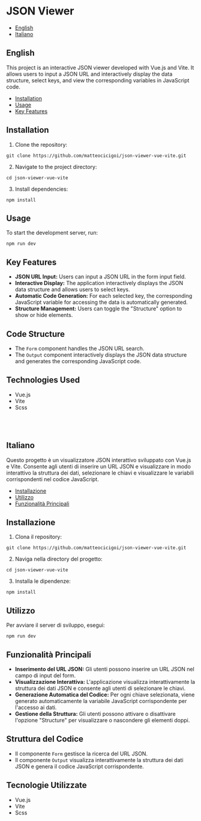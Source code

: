 # JSON Viewer

- [English](#English)
- [Italiano](#Italiano)

## English
This project is an interactive JSON viewer developed with Vue.js and Vite. It allows users to input a JSON URL and interactively display the data structure, select keys, and view the corresponding variables in JavaScript code.

- [Installation](#installation)
- [Usage](#usage)
- [Key Features](#key-features)

## Installation

1. Clone the repository:

```
git clone https://github.com/matteocicigoi/json-viewer-vue-vite.git
```

2. Navigate to the project directory:

```
cd json-viewer-vue-vite
```

3. Install dependencies:

```
npm install
```

## Usage

To start the development server, run:

```
npm run dev
```

## Key Features

- **JSON URL Input:** Users can input a JSON URL in the form input field.
- **Interactive Display:** The application interactively displays the JSON data structure and allows users to select keys.
- **Automatic Code Generation:** For each selected key, the corresponding JavaScript variable for accessing the data is automatically generated.
- **Structure Management:** Users can toggle the "Structure" option to show or hide elements.
  
## Code Structure

- The `Form` component handles the JSON URL search.
- The `Output` component interactively displays the JSON data structure and generates the corresponding JavaScript code.

## Technologies Used

- Vue.js
- Vite
- Scss
<br><br><br><br>

## Italiano
Questo progetto è un visualizzatore JSON interattivo sviluppato con Vue.js e Vite. Consente agli utenti di inserire un URL JSON e visualizzare in modo interattivo la struttura dei dati, selezionare le chiavi e visualizzare le variabili corrispondenti nel codice JavaScript.

- [Installazione](#installazione)
- [Utilizzo](#utilizzo)
- [Funzionalità Principali](#funzionalità-principali)

## Installazione

1. Clona il repository:

```
git clone https://github.com/matteocicigoi/json-viewer-vue-vite.git
```

2. Naviga nella directory del progetto:

```
cd json-viewer-vue-vite
```

3. Installa le dipendenze:

```
npm install
```

## Utilizzo

Per avviare il server di sviluppo, esegui:

```
npm run dev
```

## Funzionalità Principali

- **Inserimento del URL JSON:** Gli utenti possono inserire un URL JSON nel campo di input del form.
- **Visualizzazione Interattiva:** L'applicazione visualizza interattivamente la struttura dei dati JSON e consente agli utenti di selezionare le chiavi.
- **Generazione Automatica del Codice:** Per ogni chiave selezionata, viene generato automaticamente la variabile JavaScript corrispondente per l'accesso ai dati.
- **Gestione della Struttura:** Gli utenti possono attivare o disattivare l'opzione "Structure" per visualizzare o nascondere gli elementi doppi.

## Struttura del Codice

- Il componente `Form` gestisce la ricerca del URL JSON.
- Il componente `Output` visualizza interattivamente la struttura dei dati JSON e genera il codice JavaScript corrispondente.

## Tecnologie Utilizzate

- Vue.js
- Vite
- Scss

